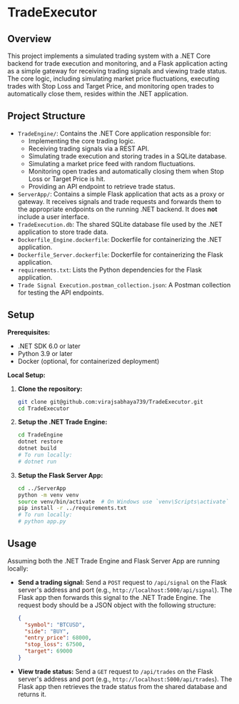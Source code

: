 # TradeExecutor

## Overview
This project implements a simulated trading system with a .NET Core backend for trade execution and monitoring, and a Flask application acting as a simple gateway for receiving trading signals and viewing trade status. The core logic, including simulating market price fluctuations, executing trades with Stop Loss and Target Price, and monitoring open trades to automatically close them, resides within the .NET application.

## Project Structure
- `TradeEngine/`: Contains the .NET Core application responsible for:
    - Implementing the core trading logic.
    - Receiving trading signals via a REST API.
    - Simulating trade execution and storing trades in a SQLite database.
    - Simulating a market price feed with random fluctuations.
    - Monitoring open trades and automatically closing them when Stop Loss or Target Price is hit.
    - Providing an API endpoint to retrieve trade status.
- `ServerApp/`: Contains a simple Flask application that acts as a proxy or gateway. It receives signals and trade requests and forwards them to the appropriate endpoints on the running .NET backend. It does **not** include a user interface.
- `TradeExecution.db`: The shared SQLite database file used by the .NET application to store trade data.
- `Dockerfile_Engine.dockerfile`: Dockerfile for containerizing the .NET application.
- `Dockerfile_Server.dockerfile`: Dockerfile for containerizing the Flask application.
- `requirements.txt`: Lists the Python dependencies for the Flask application.
- `Trade Signal Execution.postman_collection.json`: A Postman collection for testing the API endpoints.

## Setup

**Prerequisites:**
- .NET SDK 6.0 or later
- Python 3.9 or later
- Docker (optional, for containerized deployment)

**Local Setup:**

1.  **Clone the repository:**
    ```bash
    git clone git@github.com:virajsabhaya739/TradeExecutor.git
    cd TradeExecutor
    ```

2.  **Setup the .NET Trade Engine:**
    ```bash
    cd TradeEngine
    dotnet restore
    dotnet build
    # To run locally:
    # dotnet run
    ```

3.  **Setup the Flask Server App:**
    ```bash
    cd ../ServerApp
    python -m venv venv
    source venv/bin/activate  # On Windows use `venv\Scripts\activate`
    pip install -r ../requirements.txt
    # To run locally:
    # python app.py
    ```

## Usage

Assuming both the .NET Trade Engine and Flask Server App are running locally:

-   **Send a trading signal:**
    Send a `POST` request to `/api/signal` on the Flask server's address and port (e.g., `http://localhost:5000/api/signal`). The Flask app then forwards this signal to the .NET Trade Engine. The request body should be a JSON object with the following structure:
    ```json
    {
      "symbol": "BTCUSD",
      "side": "BUY",
      "entry_price": 68000,
      "stop_loss": 67500,
      "target": 69000
    }
    ```

-   **View trade status:**
    Send a `GET` request to `/api/trades` on the Flask server's address and port (e.g., `http://localhost:5000/api/trades`). The Flask app then retrieves the trade status from the shared database and returns it.
